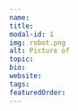 ```yaml
---
name: 
title: 
modal-id: 1
img: robot.png      
alt: Picture of
topic: 
bio: 
website: 
tags: 
featuredOrder: 
---
```

